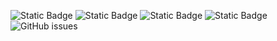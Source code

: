![Static Badge](https://img.shields.io/badge/blacklists-60-000000) ![Static Badge](https://img.shields.io/badge/blacklisted-2825694-cc0000) ![Static Badge](https://img.shields.io/badge/whitelisted-2243-00CC00) ![Static Badge](https://img.shields.io/badge/streaming_blacklist-28107-000000) ![GitHub issues](https://img.shields.io/github/issues/fabriziosalmi/blacklists)
